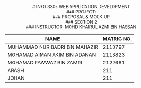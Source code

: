 <center> # INFO 3305 WEB APPLICATION DEVELOPMENT <center/>

<center>### PROJECT: <center/>
<center>### PROPOSAL & MOCK UP <center/> 
<center>### SECTION 2 <center/>
<center>### INSTRUCTOR: MOHD KHAIRUL AZMI BIN HASSAN <center/>

|               NAME               | MATRIC NO.  |
| ---------------------------------| ----------- |
| MUHAMMAD NUR BADRI BIN MAHAZIR   | 2110797     |
| MOHAMAD AIMAN AKIM BIN ADANAN    | 2113823     |
| MOHAMAD FAWWAZ BIN ZAMRI         | 2122681     |
| ARASH                            | 211         |
| JOHAN                            | 211         |
